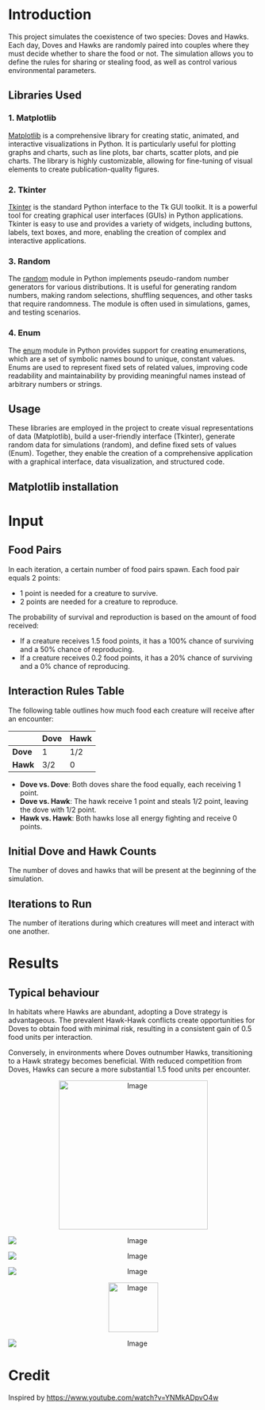 # Introduction

This project simulates the coexistence of two species: Doves and Hawks. Each day, Doves and Hawks are randomly paired into couples where they must decide whether to share the food or not. The simulation allows you to define the rules for sharing or stealing food, as well as control various environmental parameters.

## Libraries Used

### 1. Matplotlib
[Matplotlib](https://matplotlib.org/) is a comprehensive library for creating static, animated, and interactive visualizations in Python. It is particularly useful for plotting graphs and charts, such as line plots, bar charts, scatter plots, and pie charts. The library is highly customizable, allowing for fine-tuning of visual elements to create publication-quality figures.

### 2. Tkinter
[Tkinter](https://docs.python.org/3/library/tkinter.html) is the standard Python interface to the Tk GUI toolkit. It is a powerful tool for creating graphical user interfaces (GUIs) in Python applications. Tkinter is easy to use and provides a variety of widgets, including buttons, labels, text boxes, and more, enabling the creation of complex and interactive applications.

### 3. Random
The [random](https://docs.python.org/3/library/random.html) module in Python implements pseudo-random number generators for various distributions. It is useful for generating random numbers, making random selections, shuffling sequences, and other tasks that require randomness. The module is often used in simulations, games, and testing scenarios.

### 4. Enum
The [enum](https://docs.python.org/3/library/enum.html) module in Python provides support for creating enumerations, which are a set of symbolic names bound to unique, constant values. Enums are used to represent fixed sets of related values, improving code readability and maintainability by providing meaningful names instead of arbitrary numbers or strings.

## Usage
These libraries are employed in the project to create visual representations of data (Matplotlib), build a user-friendly interface (Tkinter), generate random data for simulations (random), and define fixed sets of values (Enum). Together, they enable the creation of a comprehensive application with a graphical interface, data visualization, and structured code.

## Matplotlib installation

# Input

## Food Pairs
In each iteration, a certain number of food pairs spawn. Each food pair equals 2 points:
- 1 point is needed for a creature to survive.
- 2 points are needed for a creature to reproduce.

The probability of survival and reproduction is based on the amount of food received:
- If a creature receives 1.5 food points, it has a 100% chance of surviving and a 50% chance of reproducing.
- If a creature receives 0.2 food points, it has a 20% chance of surviving and a 0% chance of reproducing.

## Interaction Rules Table
The following table outlines how much food each creature will receive after an encounter:

|       | Dove | Hawk |
|-------|------|------|
| **Dove** |  1  | 1/2  |
| **Hawk** | 3/2  |  0  |

- **Dove vs. Dove**: Both doves share the food equally, each receiving 1 point.
- **Dove vs. Hawk**: The hawk receive 1 point and steals 1/2 point, leaving the dove with 1/2 point.
- **Hawk vs. Hawk**: Both hawks lose all energy fighting and receive 0 points.

## Initial Dove and Hawk Counts
The number of doves and hawks that will be present at the beginning of the simulation.

## Iterations to Run
The number of iterations during which creatures will meet and interact with one another.

# Results

## Typical behaviour

In habitats where Hawks are abundant, adopting a Dove strategy is advantageous. The prevalent Hawk-Hawk conflicts create opportunities for Doves to obtain food with minimal risk, resulting in a consistent gain of 0.5 food units per interaction.

Conversely, in environments where Doves outnumber Hawks, transitioning to a Hawk strategy becomes beneficial. With reduced competition from Doves, Hawks can secure a more substantial 1.5 food units per encounter.

<p align="center">
  <img src="https://github.com/Bohdan-Somriakov/Evolution_of_Aggression/blob/main/examples/example1/data.png" alt="Image" style="display:block; margin:auto; width:300px;"/>
</p>

<p align="center">
  <img src="https://github.com/Bohdan-Somriakov/Evolution_of_Aggression/blob/main/examples/example1/population_simulation_graph.png" alt="Image" style="display:block; margin:auto;"/>
</p>

<p align="center">
  <img src="https://github.com/Bohdan-Somriakov/Evolution_of_Aggression/blob/main/examples/example1/population_simulation_plots.png" alt="Image" style="display:block; margin:auto;"/>
</p>

<p align="center">
  <img src="https://github.com/Bohdan-Somriakov/Evolution_of_Aggression/blob/main/examples/example1/population_simulation_hist.png" alt="Image" style="display:block; margin:auto;"/>
</p>

<p align="center">
  <img src="https://github.com/Bohdan-Somriakov/Evolution_of_Aggression/blob/main/examples/example1/population_simulation_pie.png" alt="Image" style="display:block; margin:auto; width:100px;"/>
</p>

<p align="center">
  <img src="https://github.com/Bohdan-Somriakov/Evolution_of_Aggression/blob/main/examples/example1/population_simulation_pies.png" alt="Image" style="display:block; margin:auto;"/>
</p>

# Credit
Inspired by https://www.youtube.com/watch?v=YNMkADpvO4w

